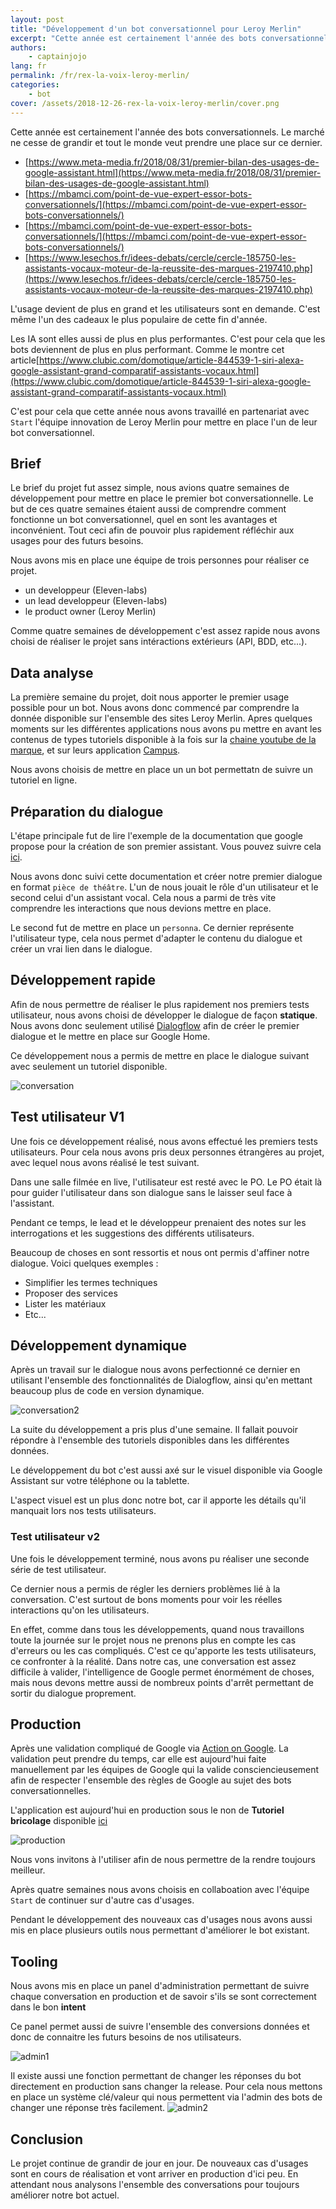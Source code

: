 ```yaml
---
layout: post
title: "Développement d'un bot conversationnel pour Leroy Merlin"
excerpt: "Cette année est certainement l'année des bots conversationnels. Le marché ne cesse de grandir et tout le monde veut prendre une place sur ce dernier. L'usage devient de plus en grand et les utilisateurs sont en demande. C'est même l'un des cadeaux le plus populaire de cette fin d'année."
authors:
    - captainjojo
lang: fr
permalink: /fr/rex-la-voix-leroy-merlin/
categories:
    - bot
cover: /assets/2018-12-26-rex-la-voix-leroy-merlin/cover.png
---
```


Cette année est certainement l'année des bots conversationnels. Le marché ne cesse de grandir et tout le monde veut prendre une place sur ce dernier.

- [https://www.meta-media.fr/2018/08/31/premier-bilan-des-usages-de-google-assistant.html](https://www.meta-media.fr/2018/08/31/premier-bilan-des-usages-de-google-assistant.html)
- [https://mbamci.com/point-de-vue-expert-essor-bots-conversationnels/](https://mbamci.com/point-de-vue-expert-essor-bots-conversationnels/)
- [https://mbamci.com/point-de-vue-expert-essor-bots-conversationnels/](https://mbamci.com/point-de-vue-expert-essor-bots-conversationnels/)
- [https://www.lesechos.fr/idees-debats/cercle/cercle-185750-les-assistants-vocaux-moteur-de-la-reussite-des-marques-2197410.php](https://www.lesechos.fr/idees-debats/cercle/cercle-185750-les-assistants-vocaux-moteur-de-la-reussite-des-marques-2197410.php)

L'usage devient de plus en grand et les utilisateurs sont en demande. C'est même l'un des cadeaux le plus populaire de cette fin d'année.

Les IA sont elles aussi de plus en plus performantes. C'est pour cela que les bots deviennent de plus en plus performant. Comme le montre cet article[https://www.clubic.com/domotique/article-844539-1-siri-alexa-google-assistant-grand-comparatif-assistants-vocaux.html](https://www.clubic.com/domotique/article-844539-1-siri-alexa-google-assistant-grand-comparatif-assistants-vocaux.html)

C'est pour cela que cette année nous avons travaillé en partenariat avec `Start` l'équipe innovation de Leroy Merlin pour mettre en place l'un de leur bot conversationnel.

## Brief

Le brief du projet fut assez simple, nous avions quatre semaines de développement pour mettre en place le premier bot conversationnelle. Le but de ces quatre semaines étaient aussi de comprendre comment fonctionne un bot conversationnel, quel en sont les avantages et inconvénient. Tout ceci afin de pouvoir plus rapidement réfléchir aux usages pour des futurs besoins.

Nous avons mis en place une équipe de trois personnes pour réaliser ce projet.
- un developpeur (Eleven-labs)
- un lead developpeur (Eleven-labs)
- le product owner (Leroy Merlin)

Comme quatre semaines de développement c'est assez rapide nous avons choisi de réaliser le projet sans intéractions extérieurs (API, BDD, etc...).

## Data analyse

La première semaine du projet, doit nous apporter le premier usage possible pour un bot. Nous avons donc commencé par comprendre la donnée disponible sur l'ensemble des sites Leroy Merlin. Apres quelques moments sur les différentes applications nous avons pu mettre en avant les contenus de types tutoriels disponible à la fois sur la [chaine youtube de la marque](https://www.youtube.com/user/leroymerlinfr/videos), et sur leurs application [Campus](https://www.leroymerlin.fr/v3/p/campus/cours-de-bricolage-en-ligne-l1500452300).

Nous avons choisis de mettre en place un un bot permettatn de suivre un tutoriel en ligne.

## Préparation du dialogue

L'étape principale fut de lire l'exemple de la documentation que google propose pour la création de son premier assistant. Vous pouvez suivre cela [ici](https://developers.google.com/actions/design/).

Nous avons donc suivi cette documentation et créer notre premier dialogue en format `pièce de théâtre`. L'un de nous jouait le rôle d'un utilisateur et le second celui d'un assistant vocal. Cela nous a parmi de très vite comprendre les interactions que nous devions mettre en place.

Le second fut de mettre en place un `personna`. Ce dernier représente l'utilisateur type, cela nous permet d'adapter le contenu du dialogue et créer un vrai lien dans le dialogue.

## Développement rapide

Afin de nous permettre de réaliser le plus rapidement nos premiers tests utilisateur, nous avons choisi de développer le dialogue de façon **statique**. Nous avons donc seulement utilisé [Dialogflow](https://dialogflow.com/) afin de créer le premier dialogue et le mettre en place sur Google Home.

Ce développement nous a permis de mettre en place le dialogue suivant avec seulement un tutoriel disponible.

![conversation]({{site.baseurl}}/assets/2018-12-26-rex-la-voix-leroy-merlin/conversation1.png)

## Test utilisateur V1

Une fois ce développement réalisé, nous avons effectué les premiers tests utilisateurs. Pour cela nous avons pris deux personnes étrangères au projet, avec lequel nous avons réalisé le test suivant.

Dans une salle filmée en live, l'utilisateur est resté avec le PO. Le PO était là pour guider l'utilisateur dans son dialogue sans le laisser seul face à l'assistant.

Pendant ce temps, le lead et le développeur prenaient des notes sur les interrogations et les suggestions des différents utilisateurs.

Beaucoup de choses en sont ressortis et nous ont permis d'affiner notre dialogue. Voici quelques exemples :
- Simplifier les termes techniques
- Proposer des services
- Lister les matériaux
- Etc...

## Développement dynamique

Après un travail sur le dialogue nous avons perfectionné ce dernier en utilisant l'ensemble des fonctionnalités de Dialogflow, ainsi qu'en mettant beaucoup plus de code en version dynamique.

![conversation2]({{site.baseurl}}/assets/2018-12-26-rex-la-voix-leroy-merlin/conversation2.png)

La suite du développement a pris plus d'une semaine. Il fallait pouvoir répondre à l'ensemble des tutoriels disponibles dans les différentes données.

Le développement du bot c'est aussi axé sur le visuel disponible via Google Assistant sur votre téléphone ou la tablette.

L'aspect visuel est un plus donc notre bot, car il apporte les détails qu'il manquait lors nos tests utilisateurs.

### Test utilisateur v2

Une fois le développement terminé, nous avons pu réaliser une seconde série de test utilisateur.

Ce dernier nous a permis de régler les derniers problèmes lié à la conversation. C'est surtout de bons moments pour voir les réelles interactions qu'on les utilisateurs.

En effet, comme dans tous les développements, quand nous travaillons toute la journée sur le projet nous ne prenons plus en compte les cas d'erreurs ou les cas compliqués. C'est ce qu'apporte les tests utilisateurs, ce confronter à la réalité. Dans notre cas, une conversation est assez difficile à valider, l'intelligence de Google permet énormément de choses, mais nous devons mettre aussi de nombreux points d'arrêt permettant de sortir du dialogue proprement.

## Production

Après une validation compliqué de Google via [Action on Google](https://developers.google.com/actions/). La validation peut prendre du temps, car elle est aujourd'hui faite manuellement par les équipes de Google qui la valide consciencieusement afin de respecter l'ensemble des règles de Google au sujet des bots conversationnelles.

L'application est aujourd'hui en production sous le non de **Tutoriel bricolage** disponible [ici](https://assistant.google.com/services/a/uid/00000032863ac780?hl=fr)

![production]({{site.baseurl}}/assets/2018-12-26-rex-la-voix-leroy-merlin/production.png)

Nous vons invitons à l'utiliser afin de nous permettre de la rendre toujours meilleur.

Après quatre semaines nous avons choisis en collaboation avec l'équipe `Start` de continuer sur d'autre cas d'usages.

Pendant le développement des nouveaux cas d'usages nous avons aussi mis en place plusieurs outils nous permettant d'améliorer le bot existant.

## Tooling

Nous avons mis en place un panel d'administration permettant de suivre chaque conversation en production et de savoir s'ils se sont correctement dans le bon **intent**

Ce panel permet aussi de suivre l'ensemble des conversions données et donc de connaitre les futurs besoins de nos utilisateurs.

![admin1]({{site.baseurl}}/assets/2018-12-26-rex-la-voix-leroy-merlin/admin1.png)

Il existe aussi une fonction permettant de changer les réponses du bot directement en production sans changer la release. Pour cela nous mettons en place un système clé/valeur qui nous permettent via l'admin des bots de changer une réponse très facilement.
![admin2]({{site.baseurl}}/assets/2018-12-26-rex-la-voix-leroy-merlin/admin2.png)

## Conclusion

Le projet continue de grandir de jour en jour. De nouveaux cas d'usages sont en cours de réalisation et vont arriver en production d'ici peu. En attendant nous analysons l'ensemble des conversations pour toujours améliorer notre bot actuel.






